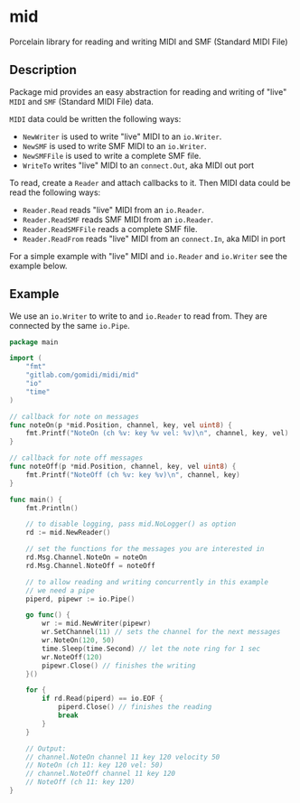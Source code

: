 # mid
Porcelain library for reading and writing MIDI and SMF (Standard MIDI File) 

## Description

Package mid provides an easy abstraction for reading and writing of "live" `MIDI` and `SMF` 
(Standard MIDI File) data.

`MIDI` data could be written the following ways:

- `NewWriter` is used to write "live" MIDI to an `io.Writer`.
- `NewSMF` is used to write SMF MIDI to an `io.Writer`.
- `NewSMFFile` is used to write a complete SMF file.
- `WriteTo` writes "live" MIDI to an `connect.Out`, aka MIDI out port

To read, create a `Reader` and attach callbacks to it.
Then MIDI data could be read the following ways:

- `Reader.Read` reads "live" MIDI from an `io.Reader`.
- `Reader.ReadSMF` reads SMF MIDI from an `io.Reader`.
- `Reader.ReadSMFFile` reads a complete SMF file.
- `Reader.ReadFrom` reads "live" MIDI from an `connect.In`, aka MIDI in port

For a simple example with "live" MIDI and `io.Reader` and `io.Writer` see the example below.

## Example

We use an `io.Writer` to write to and `io.Reader` to read from. They are connected by the same `io.Pipe`.

```go
package main

import (
    "fmt"
    "gitlab.com/gomidi/midi/mid"
    "io"
    "time"
)

// callback for note on messages
func noteOn(p *mid.Position, channel, key, vel uint8) {
    fmt.Printf("NoteOn (ch %v: key %v vel: %v)\n", channel, key, vel)
}

// callback for note off messages
func noteOff(p *mid.Position, channel, key, vel uint8) {
    fmt.Printf("NoteOff (ch %v: key %v)\n", channel, key)
}

func main() {
    fmt.Println()

    // to disable logging, pass mid.NoLogger() as option
    rd := mid.NewReader()

    // set the functions for the messages you are interested in
    rd.Msg.Channel.NoteOn = noteOn
    rd.Msg.Channel.NoteOff = noteOff

    // to allow reading and writing concurrently in this example
    // we need a pipe
    piperd, pipewr := io.Pipe()

    go func() {
        wr := mid.NewWriter(pipewr)
        wr.SetChannel(11) // sets the channel for the next messages
        wr.NoteOn(120, 50)
        time.Sleep(time.Second) // let the note ring for 1 sec
        wr.NoteOff(120)
        pipewr.Close() // finishes the writing
    }()

    for {
        if rd.Read(piperd) == io.EOF {
            piperd.Close() // finishes the reading
            break
        }
    }

    // Output:
    // channel.NoteOn channel 11 key 120 velocity 50
    // NoteOn (ch 11: key 120 vel: 50)
    // channel.NoteOff channel 11 key 120
    // NoteOff (ch 11: key 120)
}
```